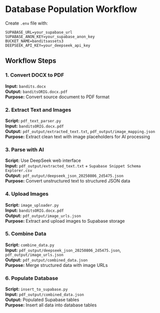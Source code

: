 # Database Population Workflow

Create `.env` file with:
```
SUPABASE_URL=your_supabase_url
SUPABASE_ANON_KEY=your_supabase_anon_key
BUCKET_NAME=banditsassets3
DEEPSEEK_API_KEY=your_deepseek_api_key
```

## Workflow Steps

### 1. Convert DOCX to PDF
**Input:** `bandits.docx`  
**Output:** `banditsORIG.docx.pdf`  
**Purpose:** Convert source document to PDF format

### 2. Extract Text and Images
**Script:** `pdf_text_parser.py`  
**Input:** `banditsORIG.docx.pdf`  
**Output:** `pdf_output/extracted_text.txt`, `pdf_output/image_mapping.json`  
**Purpose:** Extract clean text with image placeholders for AI processing

### 3. Parse with AI
**Script:** Use DeepSeek web interface  
**Input:** `pdf_output/extracted_text.txt` + `Supabase Snippet Schema Explorer.csv`  
**Output:** `pdf_output/deepseek_json_20250806_2d5475.json`  
**Purpose:** Convert unstructured text to structured JSON data

### 4. Upload Images
**Script:** `image_uploader.py`  
**Input:** `banditsORIG.docx.pdf`  
**Output:** `pdf_output/image_urls.json`  
**Purpose:** Extract and upload images to Supabase storage

### 5. Combine Data
**Script:** `combine_data.py`  
**Input:** `pdf_output/deepseek_json_20250806_2d5475.json`, `pdf_output/image_urls.json`  
**Output:** `pdf_output/combined_data.json`  
**Purpose:** Merge structured data with image URLs

### 6. Populate Database
**Script:** `insert_to_supabase.py`  
**Input:** `pdf_output/combined_data.json`  
**Output:** Populated Supabase tables  
**Purpose:** Insert all data into database tables
